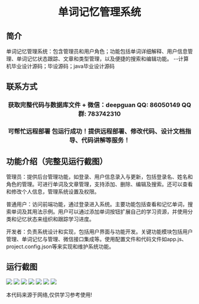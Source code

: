 <p><h1 align="center">单词记忆管理系统</h1></p>

## 简介
单词记忆管理系统：包含管理员和用户角色；功能包括单词详细解释、用户信息管理、单词记忆状态跟踪、文章和类型管理，以及便捷的搜索和编辑功能。    --计算机毕业设计源码；毕设源码；java毕业设计源码


## 联系方式
<p><h3 align="center">获取完整代码与数据库文件 + 微信：deepguan QQ: 86050149 QQ群: 783742310</h3></p>
<p><h3 align="center">可帮忙远程部署 包运行成功！提供远程部署、修改代码、设计文档指导、代码讲解等服务！</h3></p>

## 功能介绍（完整见运行截图）
管理员：提供后台管理功能，如登录、用户信息录入与更新，包括登录名、姓名和角色的管理。可进行单词及文章管理，支持添加、删除、编辑及搜索。还可以查看和修改个人信息，管理系统设置及权限。

普通用户：访问前端功能，通过登录进入系统。主要功能包括查看和记忆单词，搜索单词及其用法示例。用户可以通过添加单词按钮扩展自己的学习资源，并使用分类和记忆状态来组织和跟踪学习进度。

开发者：负责系统设计和实现，包括用户界面与功能开发。关键功能模块包括用户管理、单词记忆与管理、微信接口集成等。使用配置文件和代码文件如app.js、project.config.json等来实现和维护系统功能。


## 运行截图
![](imgs/588112-20230628120953422-1095753327.png)
![](imgs/588112-20230628121016136-1263212788.png)
![](imgs/588112-20230628121021264-1913230808.png)
![](imgs/588112-20230628121029177-1949375450.png)
![](imgs/588112-20230628121043122-1220753615.png)
![](imgs/588112-20230628121048143-330323597.png)
![](imgs/588112-20230628121051937-766113376.png)

<p>本代码来源于网络,仅供学习参考使用!</p>
